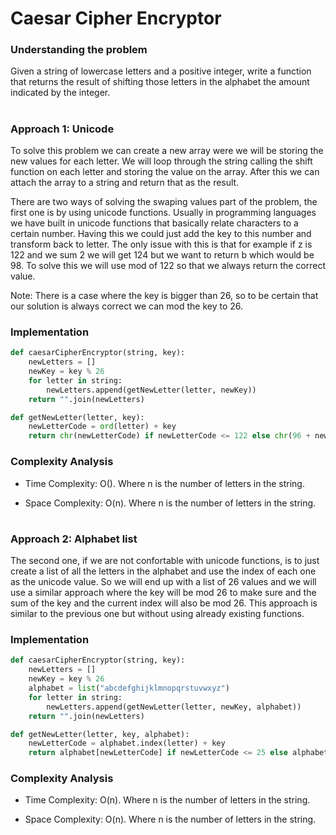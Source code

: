 # Caesar Cipher Encryptor

### Understanding the problem

Given a string of lowercase letters and a positive integer, write a function that returns the result of shifting those letters in the alphabet the amount indicated by the integer.

#

### Approach 1: Unicode

To solve this problem we can create a new array were we will be storing the new values for each letter. We will loop through the string calling the shift function on each letter and storing the value on the array. After this we can attach the array to a string and return that as the result.

There are two ways of solving the swaping values part of the problem, the first one is by using unicode functions. Usually in programming languages we have built in unicode functions that basically relate characters to a certain number. Having this we could just add the key to this number and transform back to letter. The only issue with this is that for example if z is 122 and we sum 2 we will get 124 but we want to return b which would be 98. To solve this we will use mod of 122 so that we always return the correct value.

Note: There is a case where the key is bigger than 26, so to be certain that our solution is always correct we can mod the key to 26.

### Implementation

```python
def caesarCipherEncryptor(string, key):
    newLetters = []
    newKey = key % 26
    for letter in string:
        newLetters.append(getNewLetter(letter, newKey))
    return "".join(newLetters)

def getNewLetter(letter, key):
    newLetterCode = ord(letter) + key
    return chr(newLetterCode) if newLetterCode <= 122 else chr(96 + newLetterCode % 122)
```

### Complexity Analysis

- Time Complexity: O(). Where n is the number of letters in the string.

- Space Complexity: O(n). Where n is the number of letters in the string.

#

### Approach 2: Alphabet list

The second one, if we are not confortable with unicode functions, is to just create a list of all the letters in the alphabet and use the index of each one as the unicode value. So we will end up with a list of 26 values and we will use a similar approach where the key will be mod 26 to make sure and the sum of the key and the current index will also be mod 26. This approach is similar to the previous one but without using already existing functions.

### Implementation

```python
def caesarCipherEncryptor(string, key):
    newLetters = []
    newKey = key % 26
    alphabet = list("abcdefghijklmnopqrstuvwxyz")
    for letter in string:
        newLetters.append(getNewLetter(letter, newKey, alphabet))
    return "".join(newLetters)

def getNewLetter(letter, key, alphabet):
    newLetterCode = alphabet.index(letter) + key
    return alphabet[newLetterCode] if newLetterCode <= 25 else alphabet[newLetterCode % 26]
```

### Complexity Analysis

- Time Complexity: O(n). Where n is the number of letters in the string.

- Space Complexity: O(n). Where n is the number of letters in the string.

#